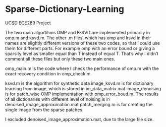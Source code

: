 # Sparse-Dictionary-Learning
UCSD ECE269 Project

The two main algortihms OMP and K-SVD are implemented primarily in omp.m and ksvd.m. The other .m files, which has omp and ksvd in their names are slightly different versions of these two codes, so that I could use them for different parts. For example omp with an error bound or giving a sparsity level as smaller equal than T instead of equal T. That’s why I didn’t comment all these files but only these two main ones.

omp_main.m is the code where I check the performance of omp.m with the exact recovery condition in omp_check.m.

ksvd.m is the algorithm for synthetic data
image_ksvd.m is for dictionary learning from image, which is stored in im_data_matrix.mat
image_denoising is for patch_wise OMP implementation with omp_error_boud.m. The results of all dictionaries with different level of noising is in denoised_image_approximation.mat
patch_merging.m is for creating the single image from the sparse patches.

I excluded denoised_image_approximation.mat, due to the large file size.

